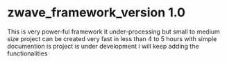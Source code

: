 # zwave_framework_version 1.0
This is very power-ful framework it under-processing but small to medium size project can be created very fast in less than 4 to 5 hours with simple documention is project is under development i will keep adding the functionalities
